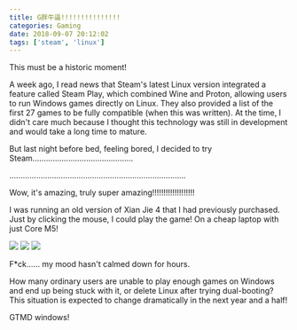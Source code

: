 ```yaml
---
title: G胖牛逼!!!!!!!!!!!!!!!
categories: Gaming
date: 2018-09-07 20:12:02
tags: ['steam', 'linux']
---
```


This must be a historic moment!

<!-- more -->

A week ago, I read news that Steam's latest Linux version integrated a feature called Steam Play, which combined Wine and Proton, allowing users to run Windows games directly on Linux. They also provided a list of the first 27 games to be fully compatible (when this was written). At the time, I didn't care much because I thought this technology was still in development and would take a long time to mature.

But last night before bed, feeling bored, I decided to try Steam.............................................

...............................................................................

Wow, it's amazing, truly super amazing!!!!!!!!!!!!!!!!!!!

I was running an old version of Xian Jie 4 that I had previously purchased. Just by clicking the mouse, I could play the game! On a cheap laptop with just Core M5!

![](http://7xluqf.com1.z0.glb.clouddn.com/PAL4_1.png)
![](http://7xluqf.com1.z0.glb.clouddn.com/PAL4_2.png)
![](http://7xluqf.com1.z0.glb.clouddn.com/PAL4_3.png)

F*ck...... my mood hasn't calmed down for hours.

How many ordinary users are unable to play enough games on Windows and end up being stuck with it, or delete Linux after trying dual-booting? This situation is expected to change dramatically in the next year and a half!

GTMD windows!
